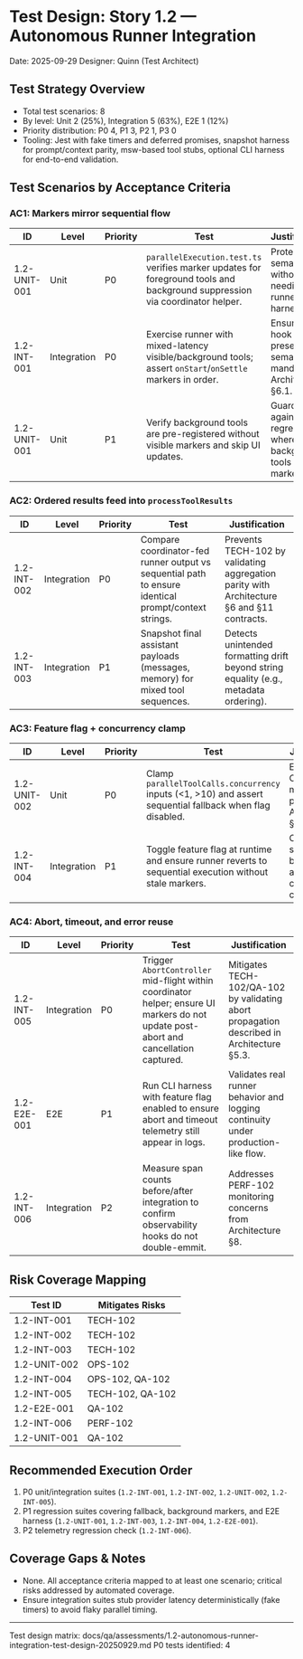 # Test Design: Story 1.2 — Autonomous Runner Integration

Date: 2025-09-29
Designer: Quinn (Test Architect)

## Test Strategy Overview

- Total test scenarios: 8
- By level: Unit 2 (25%), Integration 5 (63%), E2E 1 (12%)
- Priority distribution: P0 4, P1 3, P2 1, P3 0
- Tooling: Jest with fake timers and deferred promises, snapshot harness for prompt/context parity, msw-based tool stubs, optional CLI harness for end-to-end validation.

## Test Scenarios by Acceptance Criteria

### AC1: Markers mirror sequential flow

| ID           | Level       | Priority | Test                                                                                                                        | Justification                                                             |
| ------------ | ----------- | -------- | --------------------------------------------------------------------------------------------------------------------------- | ------------------------------------------------------------------------- |
| 1.2-UNIT-001 | Unit        | P0       | `parallelExecution.test.ts` verifies marker updates for foreground tools and background suppression via coordinator helper. | Protects UI semantics without needing full runner harness.                |
| 1.2-INT-001  | Integration | P0       | Exercise runner with mixed-latency visible/background tools; assert `onStart`/`onSettle` markers in order.                  | Ensures hook wiring preserves UI semantics mandated in Architecture §6.1. |
| 1.2-UNIT-001 | Unit        | P1       | Verify background tools are pre-registered without visible markers and skip UI updates.                                     | Guards against regressions where background tools leak UI markers.        |

### AC2: Ordered results feed into `processToolResults`

| ID          | Level       | Priority | Test                                                                                                 | Justification                                                                              |
| ----------- | ----------- | -------- | ---------------------------------------------------------------------------------------------------- | ------------------------------------------------------------------------------------------ |
| 1.2-INT-002 | Integration | P0       | Compare coordinator-fed runner output vs sequential path to ensure identical prompt/context strings. | Prevents TECH-102 by validating aggregation parity with Architecture §6 and §11 contracts. |
| 1.2-INT-003 | Integration | P1       | Snapshot final assistant payloads (messages, memory) for mixed tool sequences.                       | Detects unintended formatting drift beyond string equality (e.g., metadata ordering).      |

### AC3: Feature flag + concurrency clamp

| ID           | Level       | Priority | Test                                                                                                      | Justification                                                 |
| ------------ | ----------- | -------- | --------------------------------------------------------------------------------------------------------- | ------------------------------------------------------------- |
| 1.2-UNIT-002 | Unit        | P0       | Clamp `parallelToolCalls.concurrency` inputs (<1, >10) and assert sequential fallback when flag disabled. | Enforces OPS-102 mitigation per Architecture §7 guidance.     |
| 1.2-INT-004  | Integration | P1       | Toggle feature flag at runtime and ensure runner reverts to sequential execution without stale markers.   | Confirms safe fallback behavior across configuration changes. |

### AC4: Abort, timeout, and error reuse

| ID          | Level       | Priority | Test                                                                                                                                  | Justification                                                                             |
| ----------- | ----------- | -------- | ------------------------------------------------------------------------------------------------------------------------------------- | ----------------------------------------------------------------------------------------- |
| 1.2-INT-005 | Integration | P0       | Trigger `AbortController` mid-flight within coordinator helper; ensure UI markers do not update post-abort and cancellation captured. | Mitigates TECH-102/QA-102 by validating abort propagation described in Architecture §5.3. |
| 1.2-E2E-001 | E2E         | P1       | Run CLI harness with feature flag enabled to ensure abort and timeout telemetry still appear in logs.                                 | Validates real runner behavior and logging continuity under production-like flow.         |
| 1.2-INT-006 | Integration | P2       | Measure span counts before/after integration to confirm observability hooks do not double-emmit.                                      | Addresses PERF-102 monitoring concerns from Architecture §8.                              |

## Risk Coverage Mapping

| Test ID      | Mitigates Risks  |
| ------------ | ---------------- |
| 1.2-INT-001  | TECH-102         |
| 1.2-INT-002  | TECH-102         |
| 1.2-INT-003  | TECH-102         |
| 1.2-UNIT-002 | OPS-102          |
| 1.2-INT-004  | OPS-102, QA-102  |
| 1.2-INT-005  | TECH-102, QA-102 |
| 1.2-E2E-001  | QA-102           |
| 1.2-INT-006  | PERF-102         |
| 1.2-UNIT-001 | QA-102           |

## Recommended Execution Order

1. P0 unit/integration suites (`1.2-INT-001`, `1.2-INT-002`, `1.2-UNIT-002`, `1.2-INT-005`).
2. P1 regression suites covering fallback, background markers, and E2E harness (`1.2-UNIT-001`, `1.2-INT-003`, `1.2-INT-004`, `1.2-E2E-001`).
3. P2 telemetry regression check (`1.2-INT-006`).

## Coverage Gaps & Notes

- None. All acceptance criteria mapped to at least one scenario; critical risks addressed by automated coverage.
- Ensure integration suites stub provider latency deterministically (fake timers) to avoid flaky parallel timing.

---

Test design matrix: docs/qa/assessments/1.2-autonomous-runner-integration-test-design-20250929.md
P0 tests identified: 4

